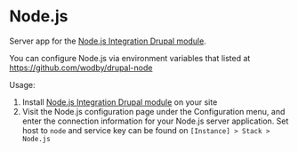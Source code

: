 # Node.js

Server app for the [Node.js Integration Drupal module](https://www.drupal.org/project/nodejs).

You can configure Node.js via environment variables that listed at https://github.com/wodby/drupal-node 

Usage:

1. Install [Node.js Integration Drupal module](https://www.drupal.org/project/nodejs) on your site
2. Visit the Node.js configuration page under the Configuration menu, and enter the connection information for your Node.js server application. Set host to `node` and service key can be found on `[Instance] > Stack > Node.js`
